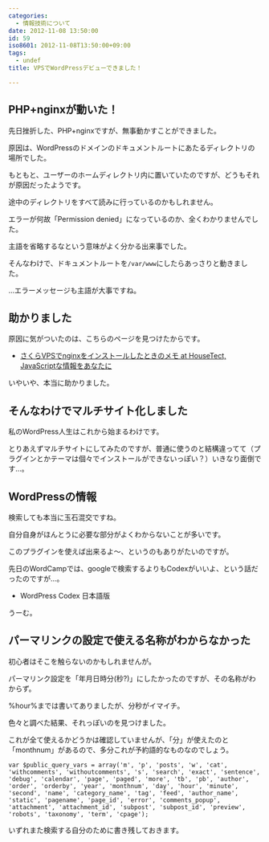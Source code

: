 ```yaml
---
categories:
  - 情報技術について
date: 2012-11-08 13:50:00
id: 59
iso8601: 2012-11-08T13:50:00+09:00
tags:
  - undef
title: VPSでWordPressデビューできました！

---
```


<h2>PHP+nginxが動いた！</h2>

<p>先日挫折した、PHP+nginxですが、無事動かすことができました。</p>

<p>原因は、WordPressのドメインのドキュメントルートにあたるディレクトリの場所でした。</p>

<p>もともと、ユーザーのホームディレクトリ内に置いていたのですが、どうもそれが原因だったようです。</p>

<p>途中のディレクトリをすべて読みに行っているのかもしれません。</p>

<p>エラーが何故「Permission denied」になっているのか、全くわかりませんでした。</p>

<p>主語を省略するなという意味がよく分かる出来事でした。</p>

<p>そんなわけで、ドキュメントルートを<code>/var/www</code>にしたらあっさりと動きました。</p>

<p>…エラーメッセージも主語が大事ですね。</p>

<h2>助かりました</h2>

<p>原因に気がついたのは、こちらのページを見つけたからです。</p>

<ul><li><a href="http://hisasann.com/housetect/2012/01/vpsnginx.html">さくらVPSでnginxをインストールしたときのメモ at HouseTect, JavaScriptな情報をあなたに</a></li></ul>

<p>いやいや、本当に助かりました。</p>

<h2>そんなわけでマルチサイト化しました</h2>

<p>私のWordPress人生はこれから始まるわけです。</p>

<p>とりあえずマルチサイトにしてみたのですが、普通に使うのと結構違ってて（プラグインとかテーマは個々でインストールができないっぽい？）いきなり面倒です…。</p>

<h2>WordPressの情報</h2>

<p>検索しても本当に玉石混交ですね。</p>

<p>自分自身がほんとうに必要な部分がよくわからないことが多いです。</p>

<p>このプラグインを使えば出来るよ〜、というのもありがたいのですが。</p>

<p>先日のWordCampでは、googleで検索するよりもCodexがいいよ、という話だったのですが…。</p>

<ul><li>WordPress Codex 日本語版</li></ul>

<p>うーむ。</p>

<h2>パーマリンクの設定で使える名称がわからなかった</h2>

<p>初心者はそこを触らないのかもしれませんが。</p>

<p>パーマリンク設定を「年月日時分(秒?)」にしたかったのですが、その名称がわからず。</p>

<p>%hour%までは書いてありましたが、分秒がイマイチ。</p>

<p>色々と調べた結果、それっぽいのを見つけました。</p>

<p>これが全て使えるかどうかは確認していませんが、「分」が使えたのと「monthnum」があるので、多分これが予約語的なものなのでしょう。</p>

<pre><code>var $public_query_vars = array('m', 'p', 'posts', 'w', 'cat', 'withcomments', 'withoutcomments', 's', 'search', 'exact', 'sentence', 'debug', 'calendar', 'page', 'paged', 'more', 'tb', 'pb', 'author', 'order', 'orderby', 'year', 'monthnum', 'day', 'hour', 'minute', 'second', 'name', 'category_name', 'tag', 'feed', 'author_name', 'static', 'pagename', 'page_id', 'error', 'comments_popup', 'attachment', 'attachment_id', 'subpost', 'subpost_id', 'preview', 'robots', 'taxonomy', 'term', 'cpage');<br></code></pre>

<p>いずれまた検索する自分のために書き残しておきます。</p>
    	